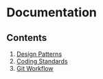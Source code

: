 # Documentation



## Contents

1. [Design Patterns](design-patterns.md)
1. [Coding Standards](coding-standards/README.md)
1. [Git Workflow](git-workflow.md)